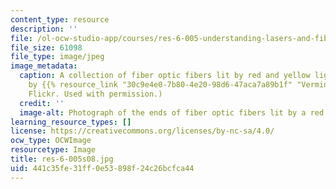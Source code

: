 ```yaml
---
content_type: resource
description: ''
file: /ol-ocw-studio-app/courses/res-6-005-understanding-lasers-and-fiberoptics-spring-2008/441c35fe31ff0e53898f24c26bcfca44_res-6-005s08.jpg
file_size: 61098
file_type: image/jpeg
image_metadata:
  caption: A collection of fiber optic fibers lit by red and yellow light. (Image
    by {{% resource_link "30c9e4e0-7b80-4e20-98d6-47aca7a89b1f" "Vermin Inc" %}} on
    Flickr. Used with permission.)
  credit: ''
  image-alt: Photograph of the ends of fiber optic fibers lit by a red LED.
learning_resource_types: []
license: https://creativecommons.org/licenses/by-nc-sa/4.0/
ocw_type: OCWImage
resourcetype: Image
title: res-6-005s08.jpg
uid: 441c35fe-31ff-0e53-898f-24c26bcfca44
---
```

